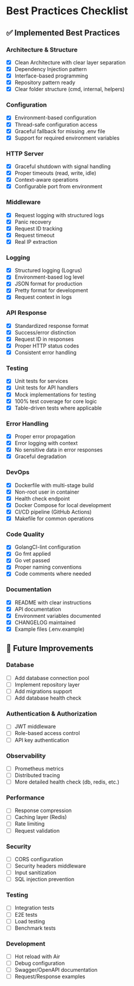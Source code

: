 # Best Practices Checklist

## ✅ Implemented Best Practices

### Architecture & Structure
- [x] Clean Architecture with clear layer separation
- [x] Dependency Injection pattern
- [x] Interface-based programming
- [x] Repository pattern ready
- [x] Clear folder structure (cmd, internal, helpers)

### Configuration
- [x] Environment-based configuration
- [x] Thread-safe configuration access
- [x] Graceful fallback for missing .env file
- [x] Support for required environment variables

### HTTP Server
- [x] Graceful shutdown with signal handling
- [x] Proper timeouts (read, write, idle)
- [x] Context-aware operations
- [x] Configurable port from environment

### Middleware
- [x] Request logging with structured logs
- [x] Panic recovery
- [x] Request ID tracking
- [x] Request timeout
- [x] Real IP extraction

### Logging
- [x] Structured logging (Logrus)
- [x] Environment-based log level
- [x] JSON format for production
- [x] Pretty format for development
- [x] Request context in logs

### API Response
- [x] Standardized response format
- [x] Success/error distinction
- [x] Request ID in responses
- [x] Proper HTTP status codes
- [x] Consistent error handling

### Testing
- [x] Unit tests for services
- [x] Unit tests for API handlers
- [x] Mock implementations for testing
- [x] 100% test coverage for core logic
- [x] Table-driven tests where applicable

### Error Handling
- [x] Proper error propagation
- [x] Error logging with context
- [x] No sensitive data in error responses
- [x] Graceful degradation

### DevOps
- [x] Dockerfile with multi-stage build
- [x] Non-root user in container
- [x] Health check endpoint
- [x] Docker Compose for local development
- [x] CI/CD pipeline (GitHub Actions)
- [x] Makefile for common operations

### Code Quality
- [x] GolangCI-lint configuration
- [x] Go fmt applied
- [x] Go vet passed
- [x] Proper naming conventions
- [x] Code comments where needed

### Documentation
- [x] README with clear instructions
- [x] API documentation
- [x] Environment variables documented
- [x] CHANGELOG maintained
- [x] Example files (.env.example)

## 🔄 Future Improvements

### Database
- [ ] Add database connection pool
- [ ] Implement repository layer
- [ ] Add migrations support
- [ ] Add database health check

### Authentication & Authorization
- [ ] JWT middleware
- [ ] Role-based access control
- [ ] API key authentication

### Observability
- [ ] Prometheus metrics
- [ ] Distributed tracing
- [ ] More detailed health check (db, redis, etc.)

### Performance
- [ ] Response compression
- [ ] Caching layer (Redis)
- [ ] Rate limiting
- [ ] Request validation

### Security
- [ ] CORS configuration
- [ ] Security headers middleware
- [ ] Input sanitization
- [ ] SQL injection prevention

### Testing
- [ ] Integration tests
- [ ] E2E tests
- [ ] Load testing
- [ ] Benchmark tests

### Development
- [ ] Hot reload with Air
- [ ] Debug configuration
- [ ] Swagger/OpenAPI documentation
- [ ] Request/Response examples
